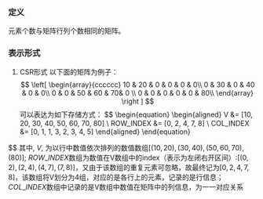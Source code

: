 ### 定义
元素个数与矩阵行列个数相同的矩阵。
### 表示形式
1. CSR形式
以下面的矩阵为例子：
$$
\left[
\begin{array}{cccccc}
 10 & 20 & 0 & 0 & 0 & 0\\
 0 & 30 & 0 & 40 & 0 & 0\\
 0 & 0 & 50 & 60 & 70& 0 \\
 0 & 0 & 0 & 0 & 0 & 80\\
\end{array}
\right ]
$$
可以表达为如下存储方式：
$$
\begin{equation} \begin{aligned}
V &= [10, 20, 30, 40, 50, 60, 70, 80] \\
ROW\_INDEX &= [0, 2, 4, 7, 8] \\
COL\_INDEX &= [0, 1, 1, 3, 2, 3, 4, 5]
\end{aligned}
\end{equation}

$$
其中, 
$V$, 为以行中数值依次排列的数值数组$[(10, 20), (30, 40), (50, 60, 70), (80)]$;
$ROW\_INDEX$数组为数值在V数组中的index（表示为左闭右开区间）:$[(0, 2), (2, 4), (4, 7), (7, 8)]$，又由于该数组的重复元素可忽略，故最终记为$[0,2,4,7,8 ]$，该数组将V划分为4组，对应的是各行上的元素，记录的是行信息；
$COL\_INDEX$数组中记录的是V数组中数值在矩阵中的列信息，为一一对应关系